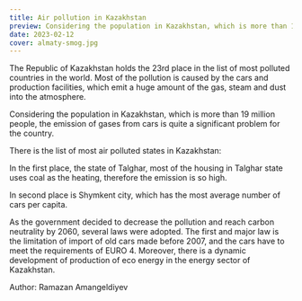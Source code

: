 ```yaml
---
title: Air pollution in Kazakhstan
preview: Considering the population in Kazakhstan, which is more than 19 million people, the emission of gases from cars is quite a significant problem for the country. 
date: 2023-02-12
cover: almaty-smog.jpg
---
```

The Republic of Kazakhstan holds the 23rd place in the list of most polluted countries in the world. Most of the pollution is caused by the cars and production facilities, which emit a huge amount of the gas, steam and dust into the atmosphere. 

Considering the population in Kazakhstan, which is more than 19 million people, the emission of gases from cars is quite a significant problem for the country. 

There is the list of most air polluted states in Kazakhstan:

In the first place, the state of Talghar, most of the housing in Talghar state uses coal as the heating, therefore the emission is so high.

In second place is Shymkent city, which has the most average number of cars per capita. 

As the government decided to decrease the pollution and reach carbon neutrality by 2060, several laws were adopted. The first and major law is the limitation of import of old cars made before 2007, and the cars have to meet the requirements of EURO 4. Moreover, there is a dynamic development of production of eco energy in the energy sector of Kazakhstan. 

Author: Ramazan Amangeldiyev